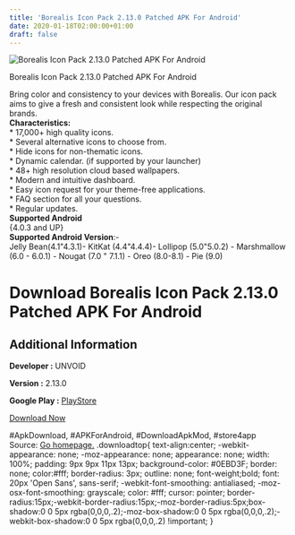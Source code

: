 ```yaml
---
title: 'Borealis Icon Pack 2.13.0 Patched APK For Android'
date: 2020-01-18T02:00:00+01:00
draft: false
---
```


![Borealis Icon Pack 2.13.0 Patched APK For Android](https://i2.wp.com/apkhome.net/wp-content/uploads/2020/01/Borealis-Icon-Pack-2.13.0-Patched.png "Borealis Icon Pack 2.13.0 Patched APK For Android")

  

Borealis Icon Pack 2.13.0 Patched APK For Android

Bring color and consistency to your devices with Borealis. Our icon pack aims to give a fresh and consistent look while respecting the original brands.  
**Characteristics:**  
\* 17,000+ high quality icons.  
\* Several alternative icons to choose from.  
\* Hide icons for non-thematic icons.  
\* Dynamic calendar. (if supported by your launcher)  
\* 48+ high resolution cloud based wallpapers.  
\* Modern and intuitive dashboard.  
\* Easy icon request for your theme-free applications.  
\* FAQ section for all your questions.  
\* Regular updates.  
**Supported Android**  
{4.0.3 and UP}  
**Supported Android Version**:-  
Jelly Bean(4.1"4.3.1)- KitKat (4.4"4.4.4)- Lollipop (5.0"5.0.2) - Marshmallow (6.0 - 6.0.1) - Nougat (7.0 " 7.1.1) - Oreo (8.0-8.1) - Pie (9.0)

Download Borealis Icon Pack 2.13.0 Patched APK For Android
==========================================================

Additional Information
----------------------

**Developer :** UNVOID

**Version :** 2.13.0

**Google Play :** [PlayStore](https://play.google.com/store/apps/details?id=com.unvoid.borealis)

  

[Download Now](https://store4app.co/post/borealis-icon-pack-2-13-0-patched-apk-for-android_1579286611)

  
#ApkDownload, #APKForAndroid, #DownloadApkMod, #store4app  
Source: [Go homepage.](https://store4app.co/post/borealis-icon-pack-2-13-0-patched-apk-for-android_1579286611) .downloadtop{ text-align:center; -webkit-appearance: none; -moz-appearance: none; appearance: none; width: 100%; padding: 9px 9px 11px 13px; background-color: #0EBD3F; border: none; color:#fff; border-radius: 3px; outline: none; font-weight;bold; font: 20px 'Open Sans', sans-serif; -webkit-font-smoothing: antialiased; -moz-osx-font-smoothing: grayscale; color: #fff; cursor: pointer; border-radius:15px;-webkit-border-radius:15px;-moz-border-radius:5px;box-shadow:0 0 5px rgba(0,0,0,.2);-moz-box-shadow:0 0 5px rgba(0,0,0,.2);-webkit-box-shadow:0 0 5px rgba(0,0,0,.2) !important; }
